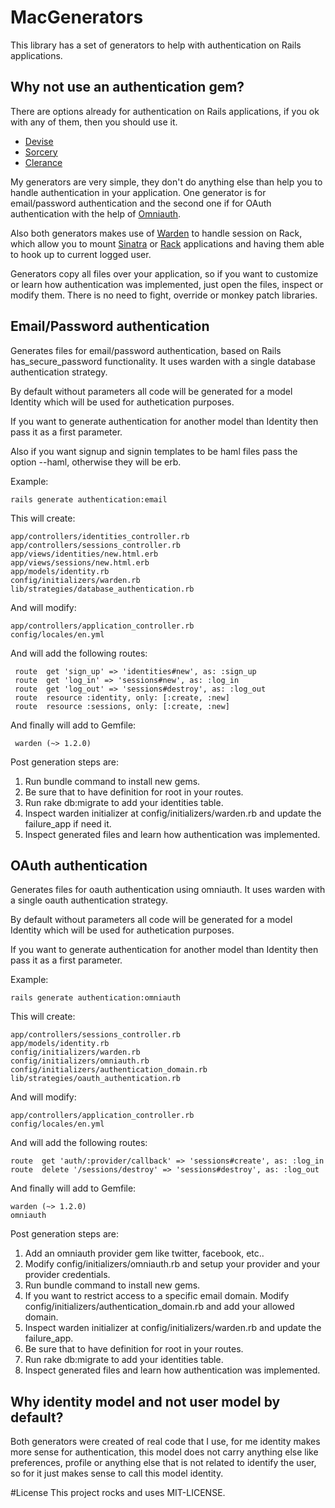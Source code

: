# MacGenerators
This library has a set of generators to help with authentication on Rails
applications.

## Why not use an authentication gem?
There are options already for authentication on Rails applications, if you ok
with any of them, then you should use it.

- [Devise](https://github.com/plataformatec/devise)
- [Sorcery](https://github.com/NoamB/sorcery)
- [Clerance](https://github.com/thoughtbot/clearance)

My generators are very simple, they don't do anything else than help you to
handle authentication in your application. One generator is for email/password
authentication and the second one if for OAuth authentication with the help of
[Omniauth](https://github.com/intridea/omniauth).

Also both generators makes use of [Warden](https://github.com/hassox/warden) to
handle session on Rack, which allow you to mount
[Sinatra](https://github.com/bmizerany/sinatra) or
[Rack](https://github.com/chneukirchen/rack) applications and having them able
to hook up to current logged user.

Generators copy all files over your application, so if you want to customize or
learn how authentication was implemented, just open the files, inspect or
modify them. There is no need to fight, override or monkey patch libraries.

## Email/Password authentication
Generates files for email/password authentication, based on Rails has_secure_password
functionality.
It uses warden with a single database authentication strategy.

By default without parameters all code will be generated for a model Identity which
will be used for authetication purposes.

If you want to generate authentication for another model than Identity then pass it
as a first parameter.

Also if you want signup and signin templates to be haml files pass the option
--haml, otherwise they will be erb.

Example:

    rails generate authentication:email

This will create:

    app/controllers/identities_controller.rb
    app/controllers/sessions_controller.rb
    app/views/identities/new.html.erb
    app/views/sessions/new.html.erb
    app/models/identity.rb
    config/initializers/warden.rb
    lib/strategies/database_authentication.rb

And will modify:

    app/controllers/application_controller.rb
    config/locales/en.yml

And will add the following routes:

     route  get 'sign_up' => 'identities#new', as: :sign_up
     route  get 'log_in' => 'sessions#new', as: :log_in
     route  get 'log_out' => 'sessions#destroy', as: :log_out
     route  resource :identity, only: [:create, :new]
     route  resource :sessions, only: [:create, :new]

And finally will add to Gemfile:

     warden (~> 1.2.0)

Post generation steps are:

1. Run bundle command to install new gems.
2. Be sure that to have definition for root in your routes.
3. Run rake db:migrate to add your identities table.
4. Inspect warden initializer at config/initializers/warden.rb and update the failure_app if need it.
5. Inspect generated files and learn how authentication was implemented.

## OAuth authentication
Generates files for oauth authentication using omniauth.
It uses warden with a single oauth authentication strategy.

By default without parameters all code will be generated for a model Identity
which will be used for authetication purposes.

If you want to generate authentication for another model than Identity then pass it
as a first parameter.

Example:

    rails generate authentication:omniauth

This will create:

    app/controllers/sessions_controller.rb
    app/models/identity.rb
    config/initializers/warden.rb
    config/initializers/omniauth.rb
    config/initializers/authentication_domain.rb
    lib/strategies/oauth_authentication.rb

And will modify:

    app/controllers/application_controller.rb
    config/locales/en.yml

And will add the following routes:

    route  get 'auth/:provider/callback' => 'sessions#create', as: :log_in
    route  delete '/sessions/destroy' => 'sessions#destroy', as: :log_out

And finally will add to Gemfile:

    warden (~> 1.2.0)
    omniauth

Post generation steps are:

1. Add an omniauth provider gem like twitter, facebook, etc..
2. Modify config/initializers/omniauth.rb and setup your provider and your provider
credentials.
3. Run bundle command to install new gems.
4. If you want to restrict access to a specific email domain. Modify
config/initializers/authentication_domain.rb and add your allowed domain.
5. Inspect warden initializer at config/initializers/warden.rb and update the
failure_app.
6. Be sure that to have definition for root in your routes.
7. Run rake db:migrate to add your identities table.
8. Inspect generated files and learn how authentication was implemented.

## Why identity model and not user model by default?
Both generators were created of real code that I use, for me identity makes
more sense for authentication, this model does not carry anything else like
preferences, profile or anything else that is not related to identify the user,
so for it just makes sense to call this model identity.

#License
This project rocks and uses MIT-LICENSE.
